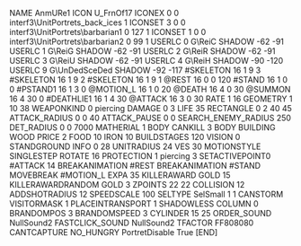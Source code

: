 NAME AnmURe1
ICON U_FrnOf17
ICONEX 0 0 interf3\UnitPortrets\_back_ices 1
ICONSET 3 0 0 interf3\UnitPortrets\barbarian1 0 127 1
ICONSET 1 0 0 interf3\UnitPortrets\barbarian2 0 99 1
USERLC 0 G\ReiC SHADOW -62 -91
USERLC 1 G\ReiG SHADOW -62 -91
USERLC 2 G\ReiR SHADOW -62 -91
USERLC 3 G\ReiU SHADOW -62 -91
USERLC 4 G\ReiH SHADOW -90 -120
USERLC 9 G\UnDedSceDed SHADOW -92 -117
#SKELETON               16 1 9 3
#SKELETON               16 1 9 2
#SKELETON               16 1 9 1
@REST      		16 0 0 120
#STAND     		16 1 0 0
#PSTAND1    		16 1 3 0
@MOTION_L  		16 1 0 20
@DEATH     		16 4 0 30
@SUMMON     		16 4 30 0
#DEATHLIE1 		16 1 4 30
@ATTACK   		16 3 0 30
RATE 1 16
GEOMETRY 		1 10 38	
WEAPONKIND 		0 piercing
DAMAGE   		0 3
LIFE     		35
RECTANGLE 		0 2 40 45
ATTACK_RADIUS 		0 0 40
ATTACK_PAUSE 		0 0
SEARCH_ENEMY_RADIUS 	250
DET_RADIUS 		0 0 7000
MATHERIAL 		1 BODY
CANKILL 3 BODY BUILDING WOOD 
PRICE 			2 FOOD 10 IRON 10
BUILDSTAGES 		120
VISION 			0
STANDGROUND
INFO 			0 28
UNITRADIUS 		24
VES 			30
MOTIONSTYLE 		SINGLESTEP
ROTATE 			16
PROTECTION 		1 piercing 3
SETACTIVEPOINT0 	#ATTACK 14
BREAKANIMATION 		#REST
BREAKANIMATION 		#STAND
MOVEBREAK 		#MOTION_L
EXPA 			35
KILLERAWARD             GOLD 15
KILLERAWARDRANDOM       GOLD 3
ZPOINTS 		22 22
COLLISION 		12
ADDSHOTRADIUS 12
SPEEDSCALE              100
SELTYPE SelSmall 1 1
CANSTORM
VISITORMASK 1
PLACEINTRANSPORT 1
SHADOWLESS
COLUMN 0
BRANDOMPOS 3
BRANDOMSPEED 3
CYLINDER 15 25
ORDER_SOUND NullSound2
FASTCLICK_SOUND NullSound2
TFACTOR FF808080
CANTCAPTURE
NO_HUNGRY
PortretDisable True
[END]

